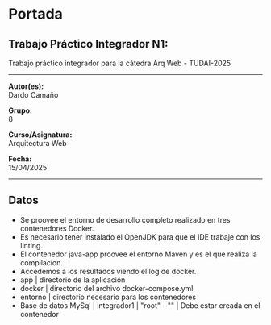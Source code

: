 
# Portada

## **Trabajo Práctico Integrador N1:**  

Trabajo práctico integrador para la cátedra Arq Web - TUDAI-2025

---

**Autor(es):**  
Dardo Camaño

**Grupo:**  
8

**Curso/Asignatura:**  
Arquitectura Web

**Fecha:**  
15/04/2025

---

## Datos

- Se proovee el entorno de desarrollo completo realizado en tres contenedores Docker.
- Es necesario tener instalado el OpenJDK para que el IDE trabaje con los linting.
- El contenedor java-app proovee el entorno Maven y es el que realiza la compilacion.
- Accedemos a los resultados viendo el log de docker.
- app | directorio de la aplicación
- docker | directorio del archivo docker-compose.yml
- entorno | directorio necesario para los contenedores
- Base de datos MySql | integrador1 | "root" - "" | Debe estar creada en el contenedor


